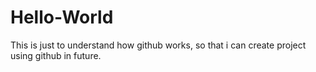 # Hello-World
This is just to understand how github works, so that i can create project using github in future.
